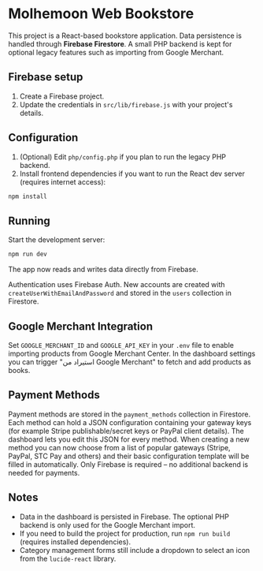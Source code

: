 # Molhemoon Web Bookstore

This project is a React-based bookstore application. Data persistence is handled
through **Firebase Firestore**. A small PHP backend is kept for optional legacy
features such as importing from Google Merchant.

## Firebase setup
1. Create a Firebase project.
2. Update the credentials in `src/lib/firebase.js` with your project's details.

## Configuration
1. (Optional) Edit `php/config.php` if you plan to run the legacy PHP backend.
2. Install frontend dependencies if you want to run the React dev server (requires internet access):

```bash
npm install
```

## Running
Start the development server:

```bash
npm run dev
```

The app now reads and writes data directly from Firebase.

Authentication uses Firebase Auth. New accounts are created with `createUserWithEmailAndPassword` and stored in the `users` collection in Firestore.

## Google Merchant Integration
Set `GOOGLE_MERCHANT_ID` and `GOOGLE_API_KEY` in your `.env` file to enable importing products from Google Merchant Center. In the dashboard settings you can trigger "استيراد من Google Merchant" to fetch and add products as books.

## Payment Methods
Payment methods are stored in the `payment_methods` collection in Firestore. Each method can hold a JSON configuration containing your gateway keys (for example Stripe publishable/secret keys or PayPal client details). The dashboard lets you edit this JSON for every method. When creating a new method you can now choose from a list of popular gateways (Stripe, PayPal, STC Pay and others) and their basic configuration template will be filled in automatically. Only Firebase is required – no additional backend is needed for payments.

## Notes
- Data in the dashboard is persisted in Firebase. The optional PHP backend is only used for the Google Merchant import.
- If you need to build the project for production, run `npm run build` (requires installed dependencies).
- Category management forms still include a dropdown to select an icon from the `lucide-react` library.
